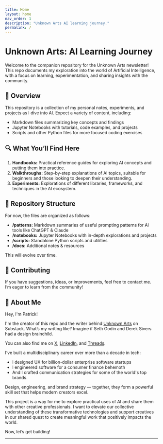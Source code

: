 ```yaml
---
title: Home
layout: home
nav_order: 1
description: "Unknown Arts AI learning journey."
permalink: /
---
```


# Unknown Arts: AI Learning Journey

Welcome to the companion repository for the Unknown Arts newsletter! This repo documents my exploration into the world of Artificial Intelligence, with a focus on learning, experimentation, and sharing insights with the community.

## 📖 Overview

This repository is a collection of my personal notes, experiments, and projects as I dive into AI. Expect a variety of content, including:

- Markdown files summarizing key concepts and findings
- Jupyter Notebooks with tutorials, code examples, and projects
- Scripts and other Python files for more focused coding exercises

## 🔍 What You’ll Find Here

1. **Handbooks:** Practical reference guides for exploring AI concepts and putting them into practice.
2. **Walkthroughs:** Step-by-step explanations of AI topics, suitable for beginners and those looking to deepen their understanding.
3. **Experiments:** Explorations of different libraries, frameworks, and techniques in the AI ecosystem.

## 📂 Repository Structure

For now, the files are organized as follows:

- **/patterns:** Markdown summaries of useful prompting patterns for AI tools like ChatGPT & Claude
- **/notebooks:** Jupyter Notebooks with in-depth explorations and projects
- **/scripts:** Standalone Python scripts and utilities
- **/docs:** Additional notes & resources

This will evolve over time.

## 🎉 Contributing

If you have suggestions, ideas, or improvements, feel free to contact me. I’m eager to learn from the community!

## 👋 About Me

Hey, I'm Patrick!

I'm the creator of this repo and the writer behind [Unknown Arts](https://www.unknownarts.co) on Substack. What’s my writing like? Imagine if Seth Godin and Derek Sivers had a design brainchild.

You can also find me on [X](https://x.com/itspatmorgan), [LinkedIn](https://www.linkedin.com/in/itspatmorgan/), and [Threads](https://www.threads.net/@itspatmorgan).

I’ve built a multidisciplinary career over more than a decade in tech:

- I designed UX for billion-dollar enterprise software startups
- I engineered software for a consumer finance behemoth
- And I crafted communication strategies for some of the world's top brands.

Design, engineering, and brand strategy — together, they form a powerful skill set that helps modern creators excel.

This project is a way for me to explore practical uses of AI and share them with other creative professionals. I want to elevate our collective understanding of these transformative technologies and support creatives in our shared quest to create meaningful work that positively impacts the world.

Now, let’s get building!

----